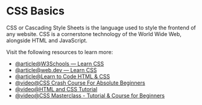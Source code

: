 # CSS Basics

CSS or Cascading Style Sheets is the language used to style the frontend of any website. CSS is a cornerstone technology of the World Wide Web, alongside HTML and JavaScript.

Visit the following resources to learn more:

- [@article@W3Schools — Learn CSS](https://www.w3schools.com/css/)
- [@article@web.dev — Learn CSS](https://web.dev/learn/css/)
- [@article@Learn to Code HTML & CSS](https://learn.shayhowe.com/html-css/building-your-first-web-page/)
- [@video@CSS Crash Course For Absolute Beginners](https://www.youtube.com/watch?v=yfoY53QXEnI)
- [@video@HTML and CSS Tutorial](https://www.youtube.com/watch?v=D-h8L5hgW-w)
- [@video@CSS Masterclass - Tutorial & Course for Beginners](https://www.youtube.com/watch?v=FqmB-Zj2-PA)
